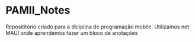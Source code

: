 # PAMII_Notes
Reposititório criado para a diciplina de programação mobile. Utilizamos net MAUI onde aprendemos fazer um bloco de anotações  
